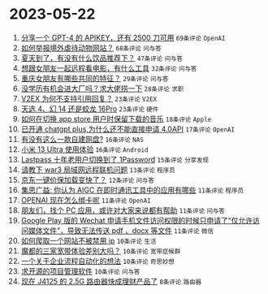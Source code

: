 # 2023-05-22

1. [分享一个 GPT-4 的 APIKEY，还有 2500 刀可用](https://www.v2ex.com/t/941797) `69条评论` `OpenAI`
1. [如何举报境外虐待动物网站？](https://www.v2ex.com/t/941832) `68条评论` `问与答`
1. [夏天到了，有没有什么饮品推荐下？](https://www.v2ex.com/t/941827) `47条评论` `问与答`
1. [想跟女朋友一起远程看电影，有什么工具](https://www.v2ex.com/t/941840) `32条评论` `问与答`
1. [重庆女朋友有哪些共同的特征？](https://www.v2ex.com/t/941823) `29条评论` `问与答`
1. [没学历有机会进大厂吗？求大佬捞一下](https://www.v2ex.com/t/941836) `28条评论` `求职`
1. [V2EX 为何不支持引用回复？](https://www.v2ex.com/t/941837) `23条评论` `V2EX`
1. [天选 4、幻 14 还是蛟龙 16Pro](https://www.v2ex.com/t/941806) `23条评论` `硬件`
1. [如何在切换 app store 用户时保留下载的音乐](https://www.v2ex.com/t/941809) `18条评论` `Apple`
1. [已开通 chatgpt plus,为什么还不能直接申请 4.0API](https://www.v2ex.com/t/941814) `17条评论` `OpenAI`
1. [有没有这么一款自建网盘?](https://www.v2ex.com/t/941852) `16条评论` `NAS`
1. [小米 13 Ultra 使用体验](https://www.v2ex.com/t/941851) `16条评论` `Android`
1. [Lastpass 十年老用户切换到了 1Password](https://www.v2ex.com/t/941818) `15条评论` `分享发现`
1. [请教下 war3 局域网远程联机问题](https://www.v2ex.com/t/941856) `13条评论` `程序员`
1. [京东一键价保加载变快了？](https://www.v2ex.com/t/941811) `12条评论` `问与答`
1. [集思广益: 你认为 AIGC 在即时通讯工具中的应用有哪些](https://www.v2ex.com/t/941857) `11条评论` `程序员`
1. [OPENAI 现在怎么绑卡呢](https://www.v2ex.com/t/941830) `11条评论` `OpenAI`
1. [朋友们，找个 PC 应用，或许对大家来说都有帮助](https://www.v2ex.com/t/941820) `11条评论` `问与答`
1. [Google Play 版的 Wechat 申请手机文件访问权限的时候只申请了“仅允许访问媒体文件”，导致无法传送 pdf 、docx 等文件](https://www.v2ex.com/t/941799) `11条评论` `微信`
1. [如何爬取一个网站不被禁用 ip](https://www.v2ex.com/t/941835) `10条评论` `生活`
1. [魔都的三家宽带体验差别大吗？](https://www.v2ex.com/t/941828) `10条评论` `宽带症候群`
1. [一个关于企业流程自动化的想法](https://www.v2ex.com/t/941801) `10条评论` `奇思妙想`
1. [求开源的项目管理软件](https://www.v2ex.com/t/941796) `10条评论` `问与答`
1. [现在 J4125 的 2.5G 路由器快成理财产品了](https://www.v2ex.com/t/941824) `8条评论` `路由器`
